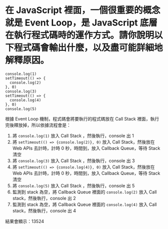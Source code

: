 # 在 JavaScript 裡面，一個很重要的概念就是 Event Loop，是 JavaScript 底層在執行程式碼時的運作方式。請你說明以下程式碼會輸出什麼，以及盡可能詳細地解釋原因。

```
console.log(1)
setTimeout(() => {
  console.log(2)
}, 0)
console.log(3)
setTimeout(() => {
  console.log(4)
}, 0)
console.log(5)
```
根據 Event Loop 機制，程式碼會將要執行的程式碼放在 Call Stack 裡面，執行完後釋放掉，所以依據流程會是：

1. 將 `console.log(1)` 放入 Call Stack ，然後執行，console 出 1
2. 將 `setTimeout(() => {console.log(2)}, 0)` 放入 Call Stack，然後放在 Web APIs 去計時，計時 0 秒，時間到，放入 Callback Queue，等待 Stack 清空
3. 將 `console.log(3)` 放入 Call Stack ，然後執行，console 出 3
4. 將 `setTimeout(() => {console.log(4)}, 0)` 放入 Call Stack，然後放在 Web APIs 去計時，計時 0 秒，時間到，放入 Callback Queue，等待 Stack 清空
5. 將 `console.log(5)` 放入 Call Stack ，然後執行，console 出 5
6. 監測到 stack 為空，將 Callback Queue 裡面的 `console.log(2)` 放入 Call stack，然後執行，console 出 2
7. 監測到 stack 為空，將 Callback Queue 裡面的 `console.log(4)` 放入 Call stack，然後執行，console 出 4

結果會顯示：13524


